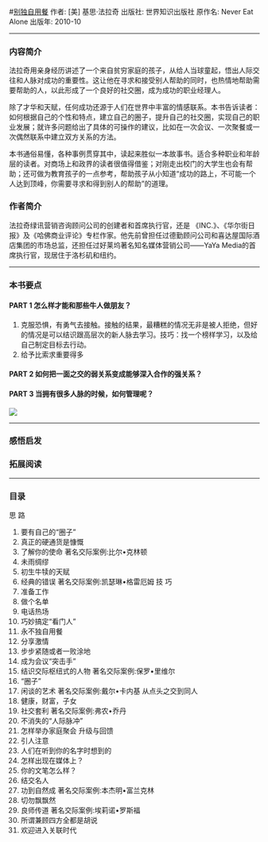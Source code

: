 #[别独自用餐](https://book.douban.com/subject/5344908/)
作者:  [美] 基思·法拉奇
出版社: 世界知识出版社
原作名: Never Eat Alone
出版年: 2010-10
***
### 内容简介 
法拉奇用亲身经历讲述了一个来自贫穷家庭的孩子，从给人当球童起，悟出人际交往和人脉对成功的重要性。这让他在寻求和接受别人帮助的同时，也热情地帮助需要帮助的人，以此形成了一个良好的社交圈，成为成功的职业经理人。

除了才华和天赋，任何成功还源于人们在世界中丰富的情感联系。本书告诉读者：如何根据自己的个性和特点，建立自己的圈子，提升自己的社交圈，实现自己的职业发展；就许多问题给出了具体的可操作的建议，比如在一次会议、一次聚餐或一次偶然联系中建立双方关系的方法。

本书通俗易懂，各种事例贯穿其中，读起来胜似一本故事书。适合多种职业和年龄层的读者。对商场上和政界的读者很值得借鉴；对刚走出校门的大学生也会有帮助；还可做为教育孩子的一点参考，帮助孩子从小知道“成功的路上，不可能一个人达到顶峰，你需要寻求和得到别人的帮助”的道理。

### 作者简介 
法拉奇绿讯营销咨询顾问公司的创建者和首席执行官，还是 《INC.》、《华尔街日报》及《哈佛商业评论》专栏作家。他先前曾担任过德勤顾问公司和喜达屋国际酒店集团的市场总监，还担任过好莱坞著名知名媒体营销公司——YaYa Media的首席执行官，现居住于洛杉矶和纽约。

***
### 本书要点
#### PART 1 怎么样才能和那些牛人做朋友？
1. 克服恐惧，有勇气去接触。接触的结果，最糟糕的情况无非是被人拒绝，但好的情况是可以结识跟高层次的新人脉去学习。技巧：找一个榜样学习，以及给自己制定目标去行动。
2. 给予比索求重要得多

#### PART 2 如何把一面之交的弱关系变成能够深入合作的强关系？
#### PART 3 当拥有很多人脉的时候，如何管理呢？



![](./_image/2017-06-02-06-47-05.jpg)

***
### 感悟启发
### 拓展阅读
***
### 目录
思 路
1. 要有自己的“圈子”
2. 真正的硬通货是慷慨
3. 了解你的使命
著名交际案例:比尔•克林顿
4. 未雨绸缪
5. 初生牛犊的天赋
6. 经典的错误
著名交际案例:凯瑟琳•格雷厄姆
技 巧
7. 准备工作
8. 做个名单
9. 电话热场
10. 巧妙搞定“看门人”
11. 永不独自用餐
12. 分享激情
13. 步步紧随或者一败涂地
14. 成为会议“突击手”
15. 结识交际枢纽式的人物
著名交际案例:保罗•里维尔
16. “圈子”
17. 闲谈的艺术
著名交际案例:戴尔•卡内基
从点头之交到同人
18. 健康，财富，子女
19. 社交套利
著名交际案例:弗农•乔丹
20. 不消失的“人际脉冲”
21. 怎样举办家庭聚会
升级与回馈
22. 引人注意
23. 人们在听到你的名字时想到的
24. 怎样出现在媒体上？
25. 你的文笔怎么样？
26. 结交名人
27. 功到自然成
著名交际案例:本杰明•富兰克林
28. 切勿飘飘然
29. 良师传道
著名交际案例:埃莉诺•罗斯福
30. 所谓兼顾四方全都是胡说
31. 欢迎进入关联时代